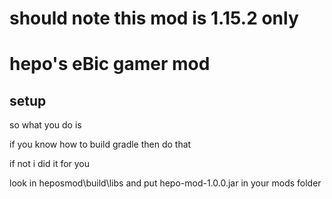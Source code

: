 # should note this mod is 1.15.2 only

# hepo's eBic gamer mod

## setup

so what you do is

if you know how to build gradle then do that

if not i did it for you

look in heposmod\build\libs and put hepo-mod-1.0.0.jar in your mods folder


